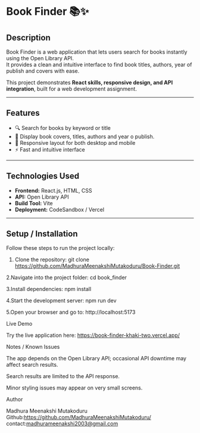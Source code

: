 # Book Finder 📚✨

## Description
Book Finder is a web application that lets users search for books instantly using the Open Library API.  
It provides a clean and intuitive interface to find book titles, authors, year of publish and covers with ease.  

This project demonstrates **React skills, responsive design, and API integration**, built for a web development assignment.

---

## Features
- 🔍 Search for books by keyword or title  
- 📖 Display book covers, titles, authors and year o publish.
- 📱 Responsive layout for both desktop and mobile  
- ⚡ Fast and intuitive interface  

---

## Technologies Used
- **Frontend:** React.js, HTML, CSS  
- **API:** Open Library API  
- **Build Tool:** Vite  
- **Deployment:** CodeSandbox / Vercel  

---

## Setup / Installation
Follow these steps to run the project locally:

1. Clone the repository:
git clone https://github.com/MadhuraMeenakshiMutakoduru/Book-Finder.git

2.Navigate into the project folder:
cd book_finder

3.Install dependencies:
npm install

4.Start the development server:
npm run dev

5.Open your browser and go to:
http://localhost:5173

Live Demo

Try the live application here:
https://book-finder-khaki-two.vercel.app/

Notes / Known Issues

The app depends on the Open Library API; occasional API downtime may affect search results.

Search results are limited to the API response.

Minor styling issues may appear on very small screens.

Author

Madhura Meenakshi Mutakoduru
Github:https://github.com/MadhuraMeenakshiMutakoduru/
contact:madhurameenakshi2003@gmail.com
